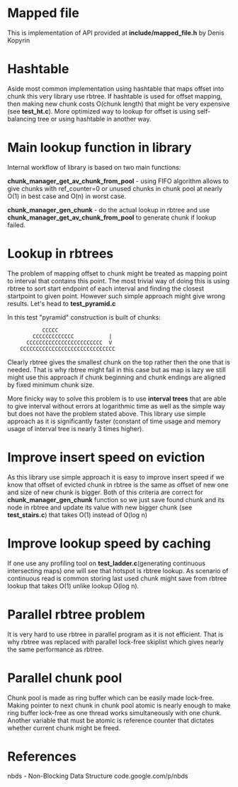 # Mapped file

This is implementation of API provided at __include/mapped_file.h__ by Denis Kopyrin

# Hashtable

Aside most common implementation using hashtable that maps offset into chunk this
very library use rbtree. If hashtable is used for offset mapping, then making new chunk
costs O(chunk length) that might be very expensive (see __test_ht.c__). More optimized
way to lookup for offset is using self-balancing tree or using hashtable in another way.

# Main lookup function in library
Internal workflow of library is based on two main functions:

__chunk_manager_get_av_chunk_from_pool__ - using FIFO algorithm allows to give
chunks with ref_counter=0 or unused chunks in chunk pool at nearly O(1) in best case and O(n) in worst case.

__chunk_manager_gen_chunk__ - do the actual lookup in rbtree and use __chunk_manager_get_av_chunk_from_pool__
to generate chunk if lookup failed.

# Lookup in rbtrees

The problem of mapping offset to chunk might be treated as mapping point to interval
that contains this point. The most trivial way of doing this is using rbtree to sort
start endpoint of each interval and finding the closest startpoint to given point.
However such simple approach might give wrong results. Let's head to __test_pyramid.c__

In this test "pyramid" construction is built of chunks:

               CCCCC 
            CCCCCCCCCCCCC           |
          CCCCCCCCCCCCCCCCCCCCCCCC  V
        CCCCCCCCCCCCCCCCCCCCCCCCCCCCCC

Clearly rbtree gives the smallest chunk on the top rather then the one that is needed.
That is why rbtree might fail in this case but as map is lazy we still might use this
approach if chunk beginning and chunk endings are aligned by fixed minimum chunk size.

More finicky way to solve this problem is to use __interval trees__ that are able to give
interval without errors at logarithmic time as well as the simple way but does not have the problem
stated above. This library use simple approach as it is significantly faster
(constant of time usage and memory usage of interval tree is nearly 3 times higher).

# Improve insert speed on eviction

As this library use simple approach it is easy to improve insert speed if we know that 
offset of evicted chunk in rbtree is the same as offset of new one and size of new chunk is bigger. 
Both of this criteria are correct for __chunk_manager_gen_chunk__ function so we just save found chunk and its node
in rbtree and update its value with new bigger chunk (see __test_stairs.c__) that takes O(1)
instead of O(log n)

# Improve lookup speed by caching

If one use any profiling tool on __test_ladder.c__(generating continuous intersecting maps) one will 
see that hotspot is rbtree lookup. As scenario of continuous read is common storing last
used chunk might save from rbtree lookup that takes O(1) unlike lookup O(log n).

# Parallel rbtree problem

It is very hard to use rbtree in parallel program as it is not efficient. That is why rbtree was replaced with 
parallel lock-free skiplist which gives nearly the same performance as rbtree.

# Parallel chunk pool

Chunk pool is made as ring buffer which can be easily made lock-free. Making pointer to next chunk in chunk pool
atomic is nearly enough to make ring buffer lock-free as one thread works simultaneously with one chunk.
Another variable that must be atomic is reference counter that dictates whether current chunk might be freed.

# References

nbds - Non-Blocking Data Structure code.google.com/p/nbds
